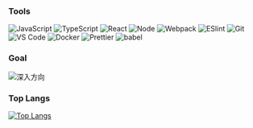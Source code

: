 ### Tools
![JavaScript](https://img.shields.io/badge/-JavaScript-%23F7DF1C?style=flat&logo=appveyor&labelColor=%23F7DF1C&color=%23FFCE5A)
![TypeScript](https://img.shields.io/badge/-TypeScript-%23031d30?style=flat&logo=appveyor&logo=typescript)
![React](https://img.shields.io/badge/-React-%23282C34?style=flat&logo=appveyor&logo=react)
![Node](https://img.shields.io/badge/-NodeJS-%23F05032?style=flat&logo=Node.js&logoColor=%23ffffff)
![Webpack](https://img.shields.io/badge/-Webpack-%232C3A42?style=flat&logo=webpack)
![ESlint](https://img.shields.io/badge/-ESLint-%234B32C3?style=flat&logo=eslint)
![Git](https://img.shields.io/badge/-Git-%23F05032?style=flat&logo=git&logoColor=%23ffffff)
![VS Code](https://img.shields.io/badge/-VSCode-%23007ACC?style=flat&logo=visual-studio-code)
![Docker](https://img.shields.io/badge/-Docker-%232081e8?style=flat&logo=docker&logoColor=fff)
![Prettier](https://img.shields.io/badge/-Prettier-%23142027?logo=prettier)
![babel](https://img.shields.io/badge/-Webpack-%232C3A42?style=flat&logo=babel)

### Goal

![深入方向](https://img.shields.io/badge/%E6%B7%B1%E5%85%A5%E6%96%B9%E5%90%91-%E5%89%8D%E7%AB%AF%E5%B7%A5%E7%A8%8B%E5%8C%96%E4%BD%93%E7%B3%BB(%E5%B7%A5%E7%A8%8B%E6%96%B9%E5%90%91%E3%80%81%E8%B7%A8%E7%AB%AF%E6%96%B9%E5%90%91)%20-red)

### Top Langs
[![Top Langs](https://github-readme-stats.vercel.app/api/top-langs/?username=Genluo&layout=compact)](https://github.com/anuraghazra/github-readme-stats)
